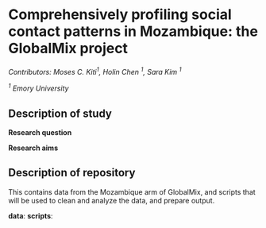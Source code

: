 # Comprehensively profiling social contact patterns in Mozambique: the GlobalMix project

*Contributors: Moses C. Kiti<sup>1</sup>, Holin Chen <sup>1</sup>, Sara Kim <sup>1</sup>*

*<sup>1</sup> Emory University*

## Description of study

**Research question**

**Research aims**

## Description of repository
This contains data from the Mozambique arm of GlobalMix, and scripts that will be used to clean and analyze the data, and prepare output.

**data**:
**scripts**:
